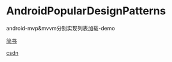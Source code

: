 # AndroidPopularDesignPatterns
android-mvp&amp;mvvm分别实现列表加载-demo


<a href="http://www.jianshu.com/p/f179d8352431">简书</a>

<a href="http://blog.csdn.net/mj_air/article/details/72690229">csdn</a>




